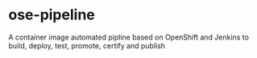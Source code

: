 # ose-pipeline
A container image automated pipline based on OpenShift and Jenkins to build, deploy, test, promote, certify and publish
